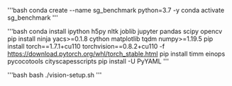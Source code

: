 '''bash
conda create --name sg_benchmark python=3.7 -y
conda activate sg_benchmark
'''

'''bash
conda install ipython h5py nltk joblib jupyter pandas scipy opencv
pip install ninja yacs>=0.1.8 cython matplotlib tqdm numpy>=1.19.5
pip install torch==1.7.1+cu110 torchvision==0.8.2+cu110 -f https://download.pytorch.org/whl/torch_stable.html
pip install timm einops pycocotools cityscapesscripts
pip install -U PyYAML
'''

'''bash
bash ./vision-setup.sh
'''
